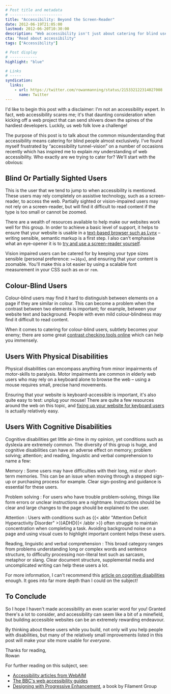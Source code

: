 ```yaml
---
# Post title and metadata
# -----------------------
title: "Accessibility: Beyond the Screen-Reader"
date: 2012-06-19T21:05:00
lastmod: 2012-06-20T10:30:00
description: "Web accessibility isn't just about catering for blind users. In this post, we talk about the other users we need to consider in order to make the web accessible to all."
cta: "Read about accessibility"
tags: ["Accessibility"]

# Post display
# ------------
highlight: "blue"

# Links
# -----
syndication:
  links:
    - url: https://twitter.com/rowanmanning/status/215332122314027008
      name: Twitter
---
```



I'd like to begin this post with a disclaimer: I'm not an accessibility expert. In fact, web accessibility scares me; it's that daunting consideration when kicking off a web project that can send shivers down the spines of the hardiest developers. Luckily, us web folk love a challenge!

The purpose of this post is to talk about the common misunderstanding that accessibility means catering for blind people almost exclusively. I've found myself frustrated by “accessibility tunnel-vision” on a number of occasions recently which has inspired me to explain *my* understanding of web accessibility. Who exactly are we trying to cater for? We'll start with the obvious:


Blind Or Partially Sighted Users
--------------------------------

This is the user that we tend to jump to when accessibility is mentioned. These users may rely completely on assistive technology, such as a screen-reader, to access the web. Partially sighted or vision-impaired users may not rely on a screen-reader, but will find it difficult to read content if the type is too small or cannot be zoomed.

There are a wealth of resources available to help make our websites work well for this group. In order to achieve a basic level of support, it helps to ensure that your website is usable in a [text-based browser such as Lynx][lynx] – writing sensible, semantic markup is a first step. I also can't emphasise what an eye-opener it is to [try and use a screen-reader yourself][use-screen-reader].

Vision impaired users can be catered for by keeping your type sizes sensible (personal preference: `>=16px`), and ensuring that your content is zoomable. You'll make this a lot easier by using a scalable font measurement in your CSS such as `em` or `rem`.


Colour-Blind Users
------------------

Colour-blind users may find it hard to distinguish between elements on a page if they are similar in colour. This can become a problem when the contrast between two elements is important; for example, between your website text and background. People with even mild colour-blindness may find it difficult to read content.

When it comes to catering for colour-blind users, subtlety becomes your enemy; there are some great [contrast checking tools online][contrast-checker] which can help you immensely.


Users With Physical Disabilities
--------------------------------

Physical disabilities can encompass anything from minor impairments of motor-skills to paralysis. Motor impairments are common in elderly web users who may rely on a keyboard alone to browse the web – using a mouse requires small, precise hand movements.

Ensuring that your website is keyboard-accessible is important, it's also quite easy to test: unplug your mouse! There are quite a few resources around the web on this topic, and [fixing up your website for keyboard users][keyboard-accessibility] is actually relatively easy.


Users With Cognitive Disabilities
---------------------------------

Cognitive disabilities get little air-time in my opinion, yet conditions such as dyslexia are extremely common. The diversity of this group is huge, and cognitive disabilities can have an adverse effect on memory; problem solving; attention; and reading, linguistic and verbal comprehension to name a few:

Memory
: Some users may have difficulties with their long, mid or short-term memories. This can be an issue when moving through a stepped sign-up or purchasing process for example. Clear sign-posting and guidance is essential for these users.

Problem solving
: For users who have trouble problem-solving, things like form errors or unclear instructions are a nightmare. Instructions should be clear and large changes to the page should be explained to the user.

Attention
: Users with conditions such as {{< abbr "Attention Deficit Hyperactivity Disorder" >}}ADHD{{< /abbr >}} often struggle to maintain concentration when completing a task. Avoiding background noise on a page and using visual cues to highlight important content helps these users.

Reading, linguistic and verbal comprehension
: This broad category ranges from problems understanding long or complex words and sentence structure, to difficulty processing non-literal text such as sarcasm, metaphor or slang. Clear document structure, supplemental media and uncomplicated writing can help these users a lot.

For more information, I can't recommend this [article on cognitive disabilities][webaim-cognitive] enough. It goes into far more depth than I could on the subject!


To Conclude
-----------

So I hope I haven't made accessibility an even scarier word for you! Granted there's a lot to consider, and accessibility can seem like a bit of a minefield, but building accessible websites can be an extremely rewarding endeavour.

By thinking about these users while you build, not only will you help people with disabilities, but many of the relatively small improvements listed in this post will make your site more usable for *everyone*.

Thanks for reading,  
Rowan


For further reading on this subject, see:

  * [Accessibility articles from WebAIM][webaim-articles]
  * [The BBC's web accessibility guides][bbc-guides]
  * [Designing with Progressive Enhancement][dwpe], a book by Filament Group



[bbc-guides]: http://www.bbc.co.uk/accessibility/guides/
[contrast-checker]: http://snook.ca/technical/colour_contrast/colour.html "Colour Contrast Checking Tool"
[dwpe]: http://filamentgroup.com/dwpe/
[keyboard-accessibility]: http://www.456bereastreet.com/archive/201104/keyboard_accessibility_again/ "Some useful quick-tips on keyboard accessibility"
[lynx]: http://lynx.browser.org/ "The Lynx Browser"
[use-screen-reader]: http://webaim.org/articles/screenreader_testing/ "Testing with Screen Readers: Questions and Answers"
[webaim-articles]: http://webaim.org/articles/
[webaim-cognitive]: http://webaim.org/articles/cognitive/ "In-depth article on cognitive disabilities and the web"
